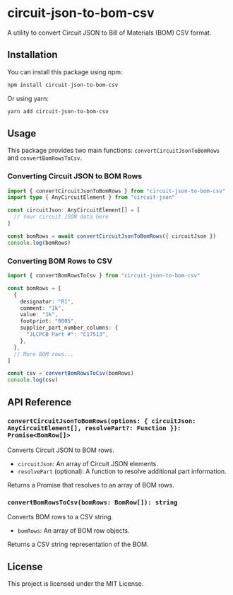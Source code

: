 # circuit-json-to-bom-csv

A utility to convert Circuit JSON to Bill of Materials (BOM) CSV format.

## Installation

You can install this package using npm:

```bash
npm install circuit-json-to-bom-csv
```

Or using yarn:

```bash
yarn add circuit-json-to-bom-csv
```

## Usage

This package provides two main functions: `convertCircuitJsonToBomRows` and `convertBomRowsToCsv`.

### Converting Circuit JSON to BOM Rows

```typescript
import { convertCircuitJsonToBomRows } from "circuit-json-to-bom-csv"
import type { AnyCircuitElement } from "circuit-json"

const circuitJson: AnyCircuitElement[] = [
  // Your circuit JSON data here
]

const bomRows = await convertCircuitJsonToBomRows({ circuitJson })
console.log(bomRows)
```

### Converting BOM Rows to CSV

```typescript
import { convertBomRowsToCsv } from "circuit-json-to-bom-csv"

const bomRows = [
  {
    designator: "R1",
    comment: "1k",
    value: "1k",
    footprint: "0805",
    supplier_part_number_columns: {
      "JLCPCB Part #": "C17513",
    },
  },
  // More BOM rows...
]

const csv = convertBomRowsToCsv(bomRows)
console.log(csv)
```

## API Reference

### `convertCircuitJsonToBomRows(options: { circuitJson: AnyCircuitElement[], resolvePart?: Function }): Promise<BomRow[]>`

Converts Circuit JSON to BOM rows.

- `circuitJson`: An array of Circuit JSON elements.
- `resolvePart` (optional): A function to resolve additional part information.

Returns a Promise that resolves to an array of BOM rows.

### `convertBomRowsToCsv(bomRows: BomRow[]): string`

Converts BOM rows to a CSV string.

- `bomRows`: An array of BOM row objects.

Returns a CSV string representation of the BOM.

## License

This project is licensed under the MIT License.
